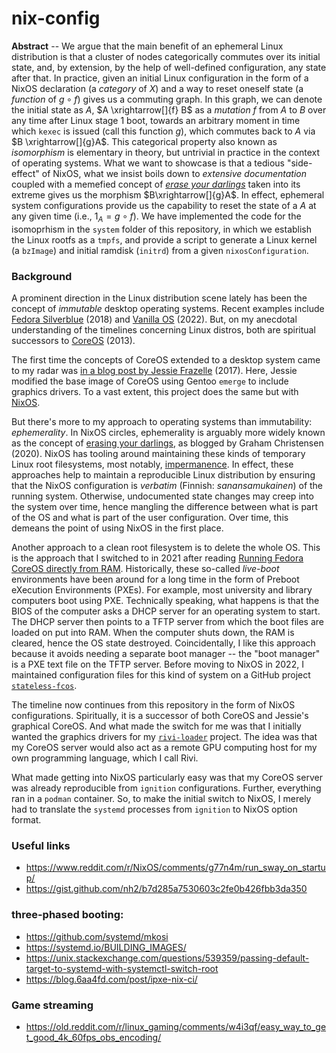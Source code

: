 # nix-config

__Abstract__ -- We argue that the main benefit of an ephemeral Linux distribution is that a cluster of nodes categorically commutes over its initial state, and, by extension, by the help of well-defined configuration, any state after that. In practice, given an initial Linux configuration in the form of a NixOS declaration (a _category_ of $X$) and a way to reset oneself state (a _function_ of $g \circ f$) gives us a commuting graph. In this graph, we can denote the initial state as $A$, $A \xrightarrow[]{f} B$ as a _mutation_ $f$ from $A$ to $B$ over any time after Linux stage 1 boot, towards an arbitrary moment in time which `kexec` is issued (call this function $g$), which commutes back to $A$ via $B \xrightarrow[]{g}A$. This categorical property also known as _isomorphism_ is elementary in theory, but untrivial in practice in the context of operating systems. What we want to showcase is that a tedious "side-effect" of NixOS, what we insist boils down to _extensive documentation_ coupled with a memefied concept of _[erase your darlings](https://grahamc.com/blog/erase-your-darlings/)_ taken into its extreme gives us the morphism $B\xrightarrow[]{g}A$. In effect, ephemeral system configurations provide us the capability to reset the state of a $A$ at any given time (i.e., $1_A = g \circ f$). We have implemented the code for the isomoprhism in the `system` folder of this repository, in which we establish the Linux rootfs as a `tmpfs`, and provide a script to generate a Linux kernel (a `bzImage`) and initial ramdisk (`initrd`) from a given `nixosConfiguration`.

### Background

A prominent direction in the Linux distribution scene lately has been the concept of _immutable_ desktop operating systems. Recent examples include [Fedora Silverblue](https://silverblue.fedoraproject.org) (2018) and [Vanilla OS](https://vanillaos.org) (2022). But, on my anecdotal understanding of the timelines concerning Linux distros, both are spiritual successors to [CoreOS](https://coreos.com/) (2013).

The first time the concepts of CoreOS extended to a desktop system came to my radar was [in a blog post by Jessie Frazelle](https://blog.jessfraz.com/post/ultimate-linux-on-the-desktop/) (2017). Here, Jessie modified the base image of CoreOS using Gentoo `emerge` to include graphics drivers. To a vast extent, this project does the same but with [NixOS](https://nixos.org).

But there's more to my approach to operating systems than immutability: _ephemerality_. In NixOS circles, ephemerality is arguably more widely known as the concept of [erasing your darlings](https://grahamc.com/blog/erase-your-darlings/), as blogged by Graham Christensen (2020). NixOS has tooling around maintaining these kinds of temporary Linux root filesystems, most notably, [impermanence](https://github.com/nix-community/impermanence). In effect, these approaches help to maintain a reproducible Linux distribution by ensuring that the NixOS configuration is _verbatim_ (Finnish: _sanansamukainen_) of the running system. Otherwise, undocumented state changes may creep into the system over time, hence mangling the difference between what is part of the OS and what is part of the user configuration. Over time, this demeans the point of using NixOS in the first place.

Another approach to a clean root filesystem is to delete the whole OS. This is the approach that I switched to in 2021 after reading [Running Fedora CoreOS directly from RAM](https://docs.fedoraproject.org/en-US/fedora-coreos/live-booting/). Historically, these so-called _live-boot_ environments have been around for a long time in the form of Preboot eXecution Environments (PXEs). For example, most university and library computers boot using PXE. Technically speaking, what happens is that the BIOS of the computer asks a DHCP server for an operating system to start. The DHCP server then points to a TFTP server from which the boot files are loaded on put into RAM. When the computer shuts down, the RAM is cleared, hence the OS state destroyed. Coincidentally, I like this approach because it avoids needing a separate boot manager -- the "boot manager" is a PXE text file on the TFTP server.  Before moving to NixOS in 2022, I maintained configuration files for this kind of system on a GitHub project [`stateless-fcos`](https://github.com/jhvst/stateless-fcos).

The timeline now continues from this repository in the form of NixOS configurations. Spiritually, it is a successor of both CoreOS and Jessie's graphical CoreOS. And what made the switch for me was that I initially wanted the graphics drivers for my [`rivi-loader`](https://github.com/periferia-labs/rivi-loader) project. The idea was that my CoreOS server would also act as a remote GPU computing host for my own programming language, which I call Rivi.

What made getting into NixOS particularly easy was that my CoreOS server was already reproducible from `ignition` configurations. Further, everything ran in a `podman` container. So, to make the initial switch to NixOS, I merely had to translate the `systemd` processes from `ignition` to NixOS option format.

### Useful links

- https://www.reddit.com/r/NixOS/comments/g77n4m/run_sway_on_startup/
- https://gist.github.com/nh2/b7d285a7530603c2fe0b426fbb3da350

### three-phased booting:
- https://github.com/systemd/mkosi
- https://systemd.io/BUILDING_IMAGES/
- https://unix.stackexchange.com/questions/539359/passing-default-target-to-systemd-with-systemctl-switch-root
- https://blog.6aa4fd.com/post/ipxe-nix-ci/

### Game streaming
- https://old.reddit.com/r/linux_gaming/comments/w4i3qf/easy_way_to_get_good_4k_60fps_obs_encoding/
